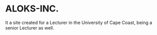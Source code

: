 # ALOKS-INC.
It a site created for a Lecturer in the University of Cape Coast, being a senior Lecturer as well.
